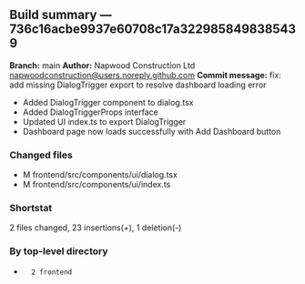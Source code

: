 ## Build summary — 736c16acbe9937e60708c17a3229858498385439

**Branch:** main
**Author:** Napwood Construction Ltd <napwoodconstruction@users.noreply.github.com>
**Commit message:** fix: add missing DialogTrigger export to resolve dashboard loading error

- Added DialogTrigger component to dialog.tsx
- Added DialogTriggerProps interface
- Updated UI index.ts to export DialogTrigger
- Dashboard page now loads successfully with Add Dashboard button

### Changed files
 - M	frontend/src/components/ui/dialog.tsx
 - M	frontend/src/components/ui/index.ts

### Shortstat
 2 files changed, 23 insertions(+), 1 deletion(-)

### By top-level directory
 -       2 frontend
